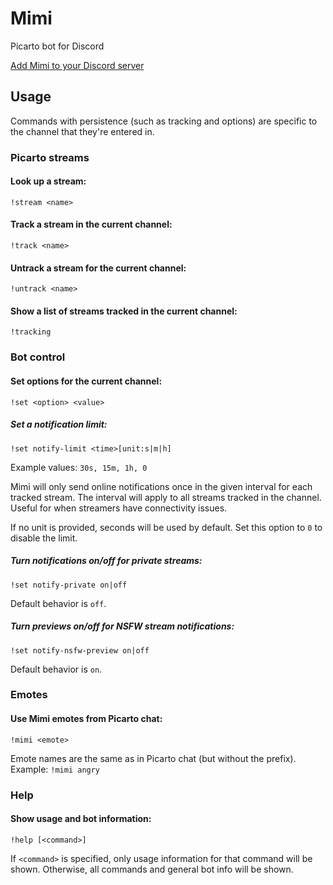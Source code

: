 # Mimi
Picarto bot for Discord

[Add Mimi to your Discord server](https://discordapp.com/oauth2/authorize?&client_id=359798782512332813&scope=bot&permissions=0x0000cc00)

## Usage
Commands with persistence (such as tracking and options) are specific to the channel that they're entered in.
### Picarto streams
#### Look up a stream:
```
!stream <name>
```
#### Track a stream in the current channel:
```
!track <name>
```
#### Untrack a stream for the current channel:
```
!untrack <name>
```
#### Show a list of streams tracked in the current channel:
```
!tracking
```
### Bot control
#### Set options for the current channel:
```
!set <option> <value>
```
##### Set a notification limit:
```
!set notify-limit <time>[unit:s|m|h]
```
Example values: `30s, 15m, 1h, 0`

Mimi will only send online notifications once in the given interval for each tracked stream. The interval will apply to all streams tracked in the channel. Useful for when streamers have connectivity issues.

If no unit is provided, seconds will be used by default. Set this option to `0` to disable the limit.
##### Turn notifications on/off for private streams:
```
!set notify-private on|off
```
Default behavior is `off`.
##### Turn previews on/off for NSFW stream notifications:
```
!set notify-nsfw-preview on|off
```
Default behavior is `on`.
### Emotes
#### Use Mimi emotes from Picarto chat:
```
!mimi <emote>
```
Emote names are the same as in Picarto chat (but without the prefix). Example: `!mimi angry`
### Help
#### Show usage and bot information:
```
!help [<command>]
```
If `<command>` is specified, only usage information for that command will be shown. Otherwise, all commands and general bot info will be shown.

